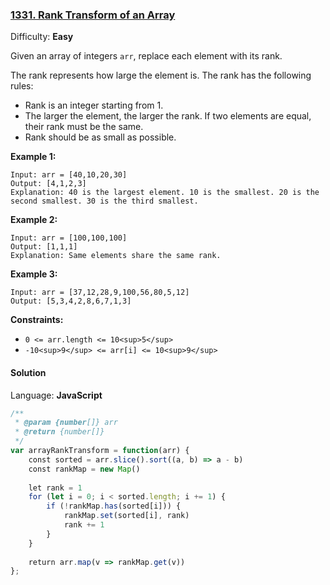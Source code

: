 ### [1331\. Rank Transform of an Array](https://leetcode.com/problems/rank-transform-of-an-array/)

Difficulty: **Easy**


Given an array of integers `arr`, replace each element with its rank.

The rank represents how large the element is. The rank has the following rules:

*   Rank is an integer starting from 1.
*   The larger the element, the larger the rank. If two elements are equal, their rank must be the same.
*   Rank should be as small as possible.

**Example 1:**

```
Input: arr = [40,10,20,30]
Output: [4,1,2,3]
Explanation: 40 is the largest element. 10 is the smallest. 20 is the second smallest. 30 is the third smallest.
```

**Example 2:**

```
Input: arr = [100,100,100]
Output: [1,1,1]
Explanation: Same elements share the same rank.
```

**Example 3:**

```
Input: arr = [37,12,28,9,100,56,80,5,12]
Output: [5,3,4,2,8,6,7,1,3]
```

**Constraints:**

*   `0 <= arr.length <= 10<sup>5</sup>`
*   `-10<sup>9</sup> <= arr[i] <= 10<sup>9</sup>`


#### Solution

Language: **JavaScript**

```javascript
/**
 * @param {number[]} arr
 * @return {number[]}
 */
var arrayRankTransform = function(arr) {
    const sorted = arr.slice().sort((a, b) => a - b)
    const rankMap = new Map()
    
    let rank = 1
    for (let i = 0; i < sorted.length; i += 1) {
        if (!rankMap.has(sorted[i])) {
            rankMap.set(sorted[i], rank)
            rank += 1
        }
    }
    
    return arr.map(v => rankMap.get(v))
};
```